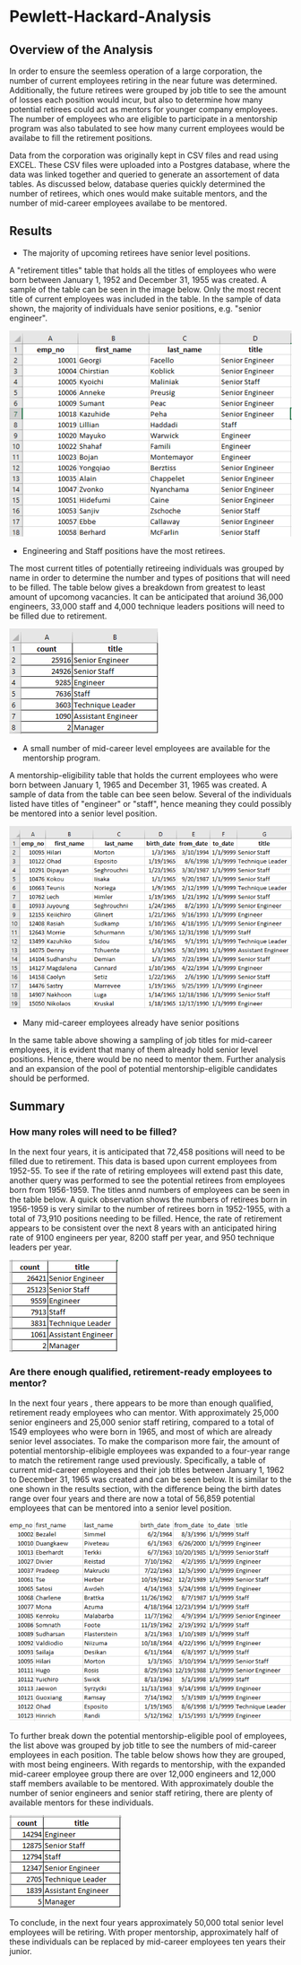 # Pewlett-Hackard-Analysis
## Overview of the Analysis
In order to ensure the seemless operation of a large corporation, the number of current employees retiring in the near future was determined.  Additionally, the future retirees were grouped by job title to see the amount of losses each position would incur, but also to determine how many potential retirees could act as mentors for younger company employees.  The number of employees who are eligible to participate in a mentorship program was also tabulated to see how many current employees would be availabe to fill the retirement positions.    

Data from the corporation was originally kept in CSV files and read using EXCEL.  These CSV files were uploaded into a Postgres database, where the data was linked together and queried to generate an assortement of data tables.  As discussed below, database queries quickly determined the number of retirees, which ones would make suitable mentors, and the number of mid-career employees availabe to be mentored.

## Results
* The majority of upcoming retirees have senior level positions.  

A "retirement titles" table that holds all the titles of employees who were born between January 1, 1952 and December 31, 1955 was created.  A sample of the table can be seen in the image below.  Only the most recent title of current employees was included in the table.  In the sample of data shown, the majority of individuals have senior positions, e.g. "senior engineer".  

![employee retirment table for employees born from 1952-1955](Screenshots/unique_titles.png)
  
* Engineering and Staff positions have the most retirees.

The most current titles of potentially retireeing individuals was grouped by name in order to determine the number and types of positions that will need to be filled.  The table below gives a breakdown from greatest to least amount of upcomong vacancies.  It can be anticipated that aroiund 36,000 engineers, 33,000 staff and 4,000 technique leaders positions will need to be filled due to retirement.   

![table of jobs that will need to be filled by titles](Screenshots/retiring_titles.png)

* A small number of mid-career level employees are available for the mentorship program. 

A mentorship-eligibility table that holds the current employees who were born between January 1, 1965 and December 31, 1965 was created.  A sample of data from the table can bee seen below.  Several of the individuals listed have titles of "engineer" or "staff", hence meaning they could possibly be mentored into a senior level position.      

![table of mentorship-eligible individuals born in 1965](Screenshots/mentorship_eligibilty.png)

* Many mid-career employees already have senior positions 

In the same table above showing a sampling of job titles for mid-career employees, it is evident that many of them already hold senior level positions.  Hence, there would be no need to mentor them.  Further analysis and an expansion of the pool of potential mentorship-eligible candidates should be performed.  


## Summary
### How many roles will need to be filled?
In the next four years, it is anticipated that 72,458 positions will need to be filled due to retirement.  This data is based upon current employees from 1952-55.  To see if the rate of retiring employees will extend past this date, another query was performed to see the potential retirees from employees born from 1956-1959.  The titles annd numbers of employees can be seen in the table below.  A quick observation shows the numbers of retirees born in 1956-1959 is very similar to the number of retirees born in 1952-1955, with a total of 73,910 positions needing to be filled.  Hence, the rate of retirement appears to be consistent over the next 8 years with an anticipated hiring rate of 9100 engineers per year, 8200 staff per year, and 950 technique leaders per year.  

![table of retirment jobs that will need to be filled for employees born 1956-1959](Screenshots/further_retiring_titles.png)

### Are there enough qualified, retirement-ready employees to mentor?
In the next four years , there appears to be more than enough qualified, retirement ready employees who can mentor.  With approximately 25,000 senior engineers and 25,000 senior staff retiring, compared to a total of 1549 employees who were born in 1965, and most of which are already senior level associates.  To make the comparison more fair, the amount of potential mentorship-elibigle employees was expanded to a four-year range to match the retirement range used previously.  Specifically, a table of current mid-career employees and their job titles between January 1, 1962 to December 31, 1965 was created and can be seen below.  It is similar to the one shown in the results section, with the difference being the birth dates range over four years and there are now a total of 56,859 potential employees that can be mentored into a senior level position.  

![table of mentorship-eligible individuals born from 1962-1965](Screenshots/further_mentorship_eligibilty.png)

To further break down the potential mentorship-eligible pool of employees, the list above was grouped by job title to see the numbers of mid-career employees in each position.  The table below shows how they are grouped, with most being engineers.  With regards to mentorship, with the expanded mid-career employee group there are over 12,000 engineers and 12,000 staff members available to be mentored.  With approximately double the number of senior engineers and senior staff retiring, there are plenty of available mentors for these individuals.    

![table of mid-career job titles from employees born from 1962-1965](Screenshots/midcareer_titles.png)

To conclude, in the next four years approximately 50,000 total senior level employees will be retiring.  With proper mentorship, approximately half of these individuals can be replaced by mid-career employees ten years their junior.  


 
